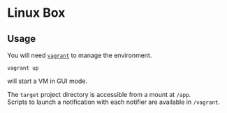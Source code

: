 # Linux Box

## Usage

You will need [`vagrant`](https://www.vagrantup.com) to manage the environment.

    vagrant up
    
will start a VM in GUI mode.  

The `target` project directory is accessible from a mount at `/app`.  
Scripts to launch a notification with each notifier are available in `/vagrant`.
